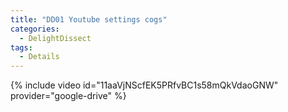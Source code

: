 ```yaml
---
title: "DD01 Youtube settings cogs"
categories:
  - DelightDissect
tags:
  - Details
---
```


{% include video id="11aaVjNScfEK5PRfvBC1s58mQkVdaoGNW" provider="google-drive" %}


